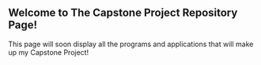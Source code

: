 ## Welcome to The Capstone Project Repository Page!

This page will soon display all the programs and applications that will make up my Capstone Project!

